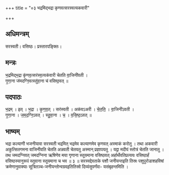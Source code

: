 +++
title = "०३ भद्रमिद्भद्रा कृणवत्सरस्वत्यकवारी"

+++
## अधिमन्त्रम्
सरस्वती। वसिष्ठः। प्रस्तारपङ्क्तिः।

## मन्त्रः
भ॒द्रमिद्भ॒द्रा कृ॑णव॒त्सर॑स्व॒त्यक॑वारी चेतति वा॒जिनी॑वती ।  
गृ॒णा॒ना ज॑मदग्नि॒वत्स्तु॑वा॒ना च॑ वसिष्ठ॒वत् ॥

## पदपाठः
भ॒द्रम् । इत् । भ॒द्रा । कृ॒ण॒व॒त् । सर॑स्वती । अक॑वऽअरी । चे॒त॒ति॒ । वा॒जिनी॑ऽवती ।  
गृ॒णा॒ना । ज॒म॒द॒ग्नि॒ऽवत् । स्तु॒वा॒ना । च॒ । व॒सि॒ष्ठ॒ऽवत् ॥

## भाष्यम्
भद्रा कल्याणी भजनीयावा सरस्वती भद्रमित् भद्रमेव कल्याणमेव कृणवत् अस्माकं करोतु । तथा अकवारी अकुत्सितगमना वाजिनीवति चेतति अन्नवती चेतयतु अस्मान् प्रज्ञापयतु । यद्वा मदीयं स्तोत्रं चेतति जानातु । तथ जमदग्निवत् जमदग्निना ऋषिणेव मया गृणाना स्तूयमाना वसिष्ठवत् अर्हार्थेवतिप्रत्ययः वसिष्ठार्हं वसिष्ठस्यानुरूपं स्तुवाना स्तूयमाना च भव ॥ ३ ॥ सरस्वद्देवताके पशौ जनीयन्तइति तिस्रः पशुपुरोडाशहविषां क्रमेणानुवाक्याः सूत्रितञ्च-जनीयन्तोन्वग्रवइतितिस्रो दिव्यंसुपर्णंवा- यसंबृहन्तमिति ।